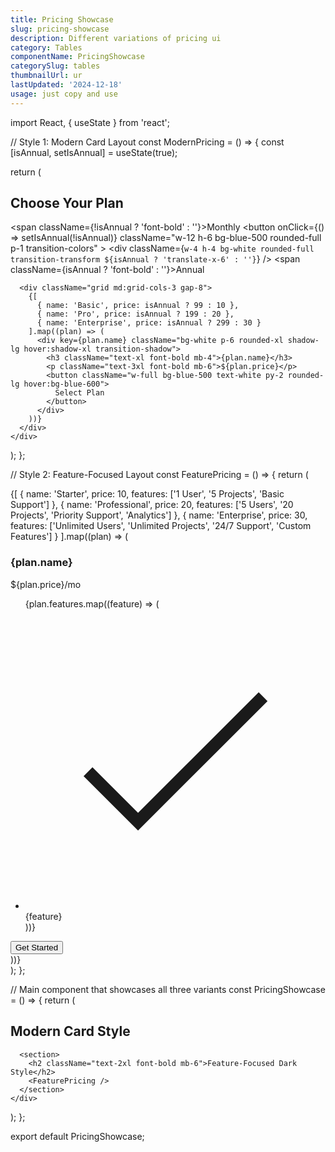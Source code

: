 ```yaml
---
title: Pricing Showcase
slug: pricing-showcase
description: Different variations of pricing ui
category: Tables
componentName: PricingShowcase
categorySlug: tables
thumbnailUrl: ur
lastUpdated: '2024-12-18'
usage: just copy and use
---
```

import React, { useState } from 'react';

// Style 1: Modern Card Layout
const ModernPricing = () => {
  const [isAnnual, setIsAnnual] = useState(true);
  
  return (
    <div className="bg-gradient-to-br from-gray-50 to-gray-100 p-8 rounded-2xl">
      <div className="text-center mb-8">
        <h2 className="text-3xl font-bold mb-4">Choose Your Plan</h2>
        <div className="flex justify-center items-center gap-3">
          <span className={!isAnnual ? 'font-bold' : ''}>Monthly</span>
          <button 
            onClick={() => setIsAnnual(!isAnnual)}
            className="w-12 h-6 bg-blue-500 rounded-full p-1 transition-colors"
          >
            <div className={`w-4 h-4 bg-white rounded-full transition-transform ${isAnnual ? 'translate-x-6' : ''}`} />
          </button>
          <span className={isAnnual ? 'font-bold' : ''}>Annual</span>
        </div>
      </div>
      
      <div className="grid md:grid-cols-3 gap-8">
        {[
          { name: 'Basic', price: isAnnual ? 99 : 10 },
          { name: 'Pro', price: isAnnual ? 199 : 20 },
          { name: 'Enterprise', price: isAnnual ? 299 : 30 }
        ].map((plan) => (
          <div key={plan.name} className="bg-white p-6 rounded-xl shadow-lg hover:shadow-xl transition-shadow">
            <h3 className="text-xl font-bold mb-4">{plan.name}</h3>
            <p className="text-3xl font-bold mb-6">${plan.price}</p>
            <button className="w-full bg-blue-500 text-white py-2 rounded-lg hover:bg-blue-600">
              Select Plan
            </button>
          </div>
        ))}
      </div>
    </div>
  );
};

// Style 2: Feature-Focused Layout
const FeaturePricing = () => {
  return (
    <div className="bg-gray-900 text-white p-8 rounded-xl">
      <div className="grid md:grid-cols-3 gap-6">
        {[
          {
            name: 'Starter',
            price: 10,
            features: ['1 User', '5 Projects', 'Basic Support']
          },
          {
            name: 'Professional',
            price: 20,
            features: ['5 Users', '20 Projects', 'Priority Support', 'Analytics']
          },
          {
            name: 'Enterprise',
            price: 30,
            features: ['Unlimited Users', 'Unlimited Projects', '24/7 Support', 'Custom Features']
          }
        ].map((plan) => (
          <div key={plan.name} className="bg-gray-800 p-6 rounded-lg">
            <h3 className="text-xl font-bold mb-2">{plan.name}</h3>
            <p className="text-3xl font-bold mb-4">${plan.price}/mo</p>
            <ul className="space-y-3 mb-6">
              {plan.features.map((feature) => (
                <li key={feature} className="flex items-center gap-2">
                  <svg className="w-5 h-5 text-green-400" fill="none" stroke="currentColor" viewBox="0 0 24 24">
                    <path strokeLinecap="round" strokeLinejoin="round" strokeWidth="2" d="M5 13l4 4L19 7" />
                  </svg>
                  {feature}
                </li>
              ))}
            </ul>
            <button className="w-full bg-blue-500 hover:bg-blue-600 py-2 rounded-lg transition-colors">
              Get Started
            </button>
          </div>
        ))}
      </div>
    </div>
  );
};

// Main component that showcases all three variants
const PricingShowcase = () => {
  return (
    <div className="max-w-6xl mx-auto space-y-16 p-8">
      <section>
        <h2 className="text-2xl font-bold mb-6">Modern Card Style</h2>
        <ModernPricing />
      </section>
      
      <section>
        <h2 className="text-2xl font-bold mb-6">Feature-Focused Dark Style</h2>
        <FeaturePricing />
      </section>
    </div>
  );
};

export default PricingShowcase;
